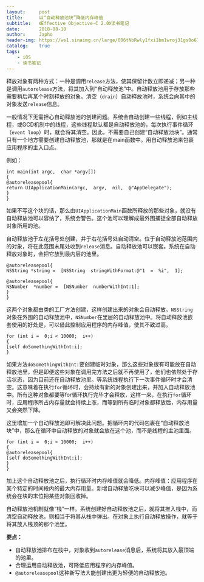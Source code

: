 ```yaml
---
layout:     post
title:      以“自动释放池块”降低内存峰值
subtitle:   《Effective Objective-C 2.0》读书笔记
date:       2018-08-10
author:     Japho
header-img: https://ws1.sinaimg.cn/large/006tNbRwly1fxi1bm1wroj31gs0o67n1.jpg
catalog:    true
tags:
    - iOS
    - 读书笔记
---
```


释放对象有两种方式：一种是调用`release`方法，使其保留计数立即递减；另一种是调用`autorelease`方法，将其加入到“自动释放池”中。自动释放池用于存放那些需要稍后再某个时刻释放的对象。清空（`drain`）自动释放池时，系统会向其中的对象发送`release`信息。

一般情况下无需担心自动释放池的创建问题。系统会自动创建一些线程，例如主线程，或GCD机制中的线程，这些线程默认都是自动释放池的，每次执行事件循环（`event loop`）时，就会将其清空。因此，不需要自己创建“自动释放池块”。通常只有一个地方需要创建自动释放池，那就是在main函数中。用自动释放池来包裹应用程序的主入口点。

例如：

```
int main(int argc,  char *argv[])
{
@autoreleasepool{
return UIApplicationMain(argc,  argv,  nil,  @"AppDelegate");
}
}
```

如果不写这个块的话，那么由`UIApplicationMain`函数所释放的那些对象，就没有自动释放池可以容纳了，系统会警告。这个池可以理解成最外围捕捉全部自动释放对象所用的池。

自动释放池于左花括号处创建，并于右花括号处自动清空。位于自动释放池范围内的对象，将在此范围末尾处收到`release`消息。自动释放池可以嵌套。系统在自动释放对象时，会把它放到最内层的池里。

```
@autoreleasepool{
NSString *string =  [NSString  stringWithFormat:@"1  =  %i",  1];

@autoreleasepool{
NSNumber  *number =  [NSNumber  numberWithInt:1];
}
}
```

这两个对象都由类的工厂方法创建，这样创建出来的对象会自动释放。`NSString`对象在外围的自动释放池中，`NSNumber`在里层的自动释放池中。将自动释放池嵌套使用的好处是，可以借此控制应用程序的内存峰值，使其不致过高。

```
for (int i =  0;i < 10000;  i++)
{
[self doSomethingWithInt:i];
}
```

如果方法`doSomethingWithInt:`要创建临时对象，那么这些对象很有可能放在自动释放池里，但是即便这些对象在调用完方法之后就不再使用了，他们也依然处于存活状态，因为目前还在自动释放池里。等系统线程执行下一次事件循环时才会清空。这意味着在执行`for`循环时，会持续有新的对象创建出来，并加入自动释放池中。所有这种对象都要等for循环执行完毕才会释放，这样一来，在执行`for`循环时，应用程序所占内存量就会持续上涨，而等到所有临时对象都释放后，内存用量又会突然下降。

这里增加一个自动释放池即可解决此问题。把循环内的代码包裹在“自动释放池块”中，那么在循环中自动释放的对象就会放在这个池，而不是线程的主池里面。

```
for (int i =  0;i < 10000;  i++)
{
@autoreleasepool{
[self doSomethingWithInt:i];
}
}
```

加上这个自动释放池之后，执行循环时内存峰值就会降低。内存峰值：应用程序在某个特定的时间段内的最大内存用量。新增自动释放吃块可以减少峰值，是因为系统会在块的末位把某些对象回收掉。

自动释放池机制就像“栈”一样。系统创建好自动释放池之后，就将其推入栈中，而清空自动释放池，则相当于将其从栈中弹出。在对象上执行自动释放操作，就等于将其放入栈顶的那个池里。

**要点：**

- 自动释放池排布在栈中，对象收到`autorelease`消息后，系统将其放入最顶端的池里。
- 合理运用自动释放池，可降低应用程序的内存峰值。
- `@autoreleasepool`这种新写法大能创建出更为轻便的自动释放池。








